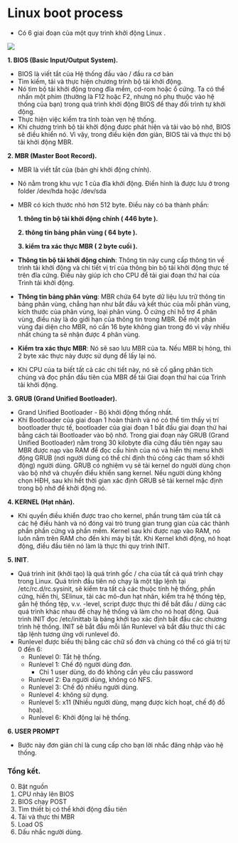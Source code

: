 # Linux boot process

- Có 6 giai đoạn của một quy trình khởi động Linux .

![](https://www.linuxnix.com/wp-content/uploads/2013/04/Linux-Booting-process.png)

**1. BIOS (Basic Input/Output System).**
- BIOS là viết tắt của Hệ thống đầu vào / đầu ra cơ bản
- Tìm kiếm, tải và thực hiện chương trình bộ tải khởi động.
- Nó tìm bộ tải khởi động trong đĩa mềm, cd-rom hoặc ổ cứng. Ta có thể nhấn một phím (thường là F12 hoặc F2, nhưng nó phụ thuộc vào hệ thống của bạn) trong quá trình khởi động BIOS để thay đổi trình tự khởi động.
- Thực hiện việc kiểm tra tính toàn vẹn hệ thống.
- Khi chương trình bộ tải khởi động được phát hiện và tải vào bộ nhớ, BIOS sẽ điều khiển nó.
Vì vậy, trong điều kiện đơn giản, BIOS tải và thực thi bộ tải khởi động MBR.

**2. MBR (Master Boot Record).**
- MBR là viết tắt của (bản ghi khởi động chính).
- Nó nằm trong khu vực 1 của đĩa khởi động. Điển hình là được lưu ở trong folder /dev/hda hoặc /dev/sda
- MBR có kích thước nhỏ hơn 512 byte. Điều này có ba thành phần:

   **1. thông tin bộ tải khởi động chính ( 446 byte ).**
   
   **2. thông tin bảng phân vùng ( 64 byte ).**
   
   **3. kiểm tra xác thực MBR  ( 2 byte cuối ).**

- **Thông tin bộ tải khởi động chính**: Thông tin này cung cấp thông tin về trình tải khởi động và chi tiết vị trí của thông bin bộ tải khởi động thực tế trên đĩa cứng. Điều này giúp ích cho CPU để tải giai đoạn thứ hai của Trình tải khởi động.
- **Thông tin bảng phân vùng**: MBR chứa 64 byte dữ liệu lưu trữ thông tin bảng phân vùng, chẳng hạn như bắt đầu và kết thúc của mỗi phân vùng, kích thước của phân vùng, loại phân vùng. Ổ cứng chỉ hỗ trợ 4 phân vùng, điều này là do giới hạn của thông tin trong MBR. Để một phân vùng đại diện cho MBR, nó cần 16 byte không gian trong đó vì vậy nhiều nhất chúng ta sẽ nhận được 4 phân vùng.
- **Kiểm tra xác thực MBR**: Nó sẽ sao lưu MBR của ta.  Nếu MBR bị hỏng, thì 2 byte xác thực này được sử dụng để lấy lại nó.
- Khi CPU của ta biết tất cả các chi tiết này, nó sẽ cố gắng phân tích chúng và đọc phần đầu tiên của MBR để tải Giai đoạn thứ hai của Trình tải khởi động.

**3. GRUB (Grand Unified Bootloader).**
- Grand Unified Bootloader - Bộ khởi động thống nhất.
- Khi Bootloader của giai đoạn 1 hoàn thành và nó có thể tìm thấy vị trí bootloader thực tế, bootloader của giai đoạn 1 bắt đầu giai đoạn thứ hai bằng cách tải Bootloader vào bộ nhớ. Trong giai đoạn này GRUB (Grand Unified Bootloader) nằm trong 30 kilobyte đĩa cứng đầu tiên ngay sau MBR được nạp vào RAM để đọc cấu hình của nó và hiển thị menu khởi động GRUB (nơi người dùng có thể chỉ định thủ công các tham số khởi động) người dùng. GRUB có nghiệm vụ sẽ tải kernel do người dùng chọn vào bộ nhớ và chuyển điều khiển sang kernel. Nếu người dùng không chọn HĐH, sau khi hết thời gian xác định GRUB sẽ tải kernel mặc định trong bộ nhớ để khởi động nó.

**4. KERNEL (Hạt nhân).**
- Khi quyền điều khiển được trao cho kernel, phần trung tâm của tất cả các hệ điều hành và nó đóng vai trò trung gian trung gian của các thành phần phần cứng và phần mềm. Kernel sau khi được nạp vào RAM, nó luôn nằm trên RAM cho đến khi máy bị tắt. Khi Kernel khởi động, nó hoạt động, điều đầu tiên nó làm là thực thi quy trình INIT.

**5. INIT**.
- Quá trình init (khởi tạo) là quá trình gốc / cha của tất cả quá trình chạy trong Linux. Quá trình đầu tiên nó chạy là một tập lệnh tại /etc/rc.d/rc.sysinit, sẽ kiểm tra tất cả các thuộc tính hệ thống, phần cứng, hiển thị, SElinux, tải các mô-đun hạt nhân, kiểm tra hệ thống tệp, gắn hệ thống tệp, v.v. -level, script được thực thi để bắt đầu / dừng các quá trình khác nhau để chạy hệ thống và làm cho nó hoạt động. Quá trình INIT đọc /etc/inittab là bảng khởi tạo xác định bắt đầu các chương trình hệ thống. INIT sẽ bắt đầu mỗi lần Runlevel và bắt đầu thực thi các tập lệnh tương ứng với runlevel đó.
- Runlevel được biểu thị bằng các chữ số đơn và chúng có thể có giá trị từ 0 đến 6:
  - Runlevel 0: Tắt hệ thống.
  - Runlevel 1: Chế độ người dùng đơn.
    - Chỉ 1 user dùng, do đó không cần yêu cầu password
  - Runlevel 2: Đa người dùng, không có NFS.
  - Runlevel 3: Chế độ nhiều người dùng.
  - Runlevel 4: không sử dụng.
  - Runlevel 5: x11 (Nhiều người dùng, mạng được kích hoạt, chế độ đồ họa).
  - Runlevel 6: Khởi động lại hệ thống.

**6. USER PROMPT**
- Bước này đơn giản chỉ là cung cấp cho bạn lời nhắc đăng nhập vào hệ thống.

### Tổng kết.

0. Bật nguồn 
1. CPU nhảy lên BIOS 
2. BIOS chạy POST 
3. Tìm thiết bị có thể khởi động đầu tiên 
4. Tải và thực thi MBR 
5. Load OS 
6. Dấu nhắc người dùng.
